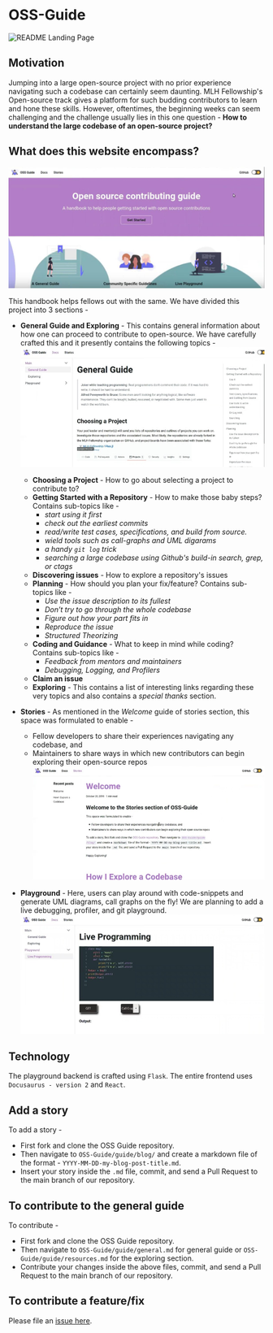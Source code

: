 # OSS-Guide

![README Landing Page](https://socialify.git.ci/MLH-Fellowship/OSS-Guide/image?description=1&descriptionEditable=A%20handbook%20to%20help%20people%20getting%20started%20with%20open%20source%20contributions&font=Raleway&issues=1&language=1&logo=https%3A%2F%2Fraw.githubusercontent.com%2FMLH-Fellowship%2FOSS-Guide%2Fmain%2Fguide%2Fstatic%2Fimg%2Flogo.svg&owner=1&pattern=Formal%20Invitation&pulls=1&stargazers=1&theme=Light)

## Motivation

Jumping into a large open-source project with no prior experience navigating such a codebase can certainly seem daunting. MLH Fellowship's Open-source track gives a platform for such budding contributors to learn and hone these skills. However, oftentimes, the beginning weeks can seem challenging and the challenge usually lies in this one question - **How to understand the large codebase of an open-source project?**

## What does this website encompass?

![homepage](images/main.jpg)

This handbook helps fellows out with the same. We have divided this project into 3 sections -

- **General Guide and Exploring** - This contains general information about how one can proceed to contribute to open-source. We have carefully crafted this and it presently contains the following topics -
  ![General Guide](images/generalguide.jpg)

  - **Choosing a Project** - How to go about selecting a project to contribute to?
  - **Getting Started with a Repository** - How to make those baby steps? Contains sub-topics like -
    - _start using it first_
    - _check out the earliest commits_
    - _read/write test cases, specifications, and build from source._
    - _wield tools such as call-graphs and UML digarams_
    - _a handy `git log` trick_
    - _searching a large codebase using Github's build-in search, grep, or ctags_
  - **Discovering issues** - How to explore a repository's issues
  - **Planning** - How should you plan your fix/feature? Contains sub-topics like -
    - _Use the issue description to its fullest_
    - _Don’t try to go through the whole codebase_
    - _Figure out how your part fits in_
    - _Reproduce the issue_
    - _Structured Theorizing_
  - **Coding and Guidance** - What to keep in mind while coding? Contains sub-topics like -
    - _Feedback from mentors and maintainers_
    - _Debugging, Logging, and Profilers_
  - **Claim an issue**
  - **Exploring** - This contains a list of interesting links regarding these very topics and also contains a _special thanks_ section.

- **Stories** - As mentioned in the _Welcome_ guide of stories section, this space was formulated to enable -

  - Fellow developers to share their experiences navigating any codebase, and
  - Maintainers to share ways in which new contributors can begin exploring their open-source repos
    ![stories](images/stories.jpg)

- **Playground** - Here, users can play around with code-snippets and generate UML diagrams, call graphs on the fly! We are planning to add a live debugging, profiler, and git playground.
  ![playground](images/liveprogramming.jpg)

## Technology

The playground backend is crafted using `Flask`. The entire frontend uses `Docusaurus - version 2` and `React`.

## Add a story

To add a story -

- First fork and clone the OSS Guide repository.
- Then navigate to `OSS-Guide/guide/blog/` and create a markdown file of the format - `YYYY-MM-DD-my-blog-post-title.md`.
- Insert your story inside the `.md` file, commit, and send a Pull Request to the main branch of our repository.

## To contribute to the general guide

To contribute -

- First fork and clone the OSS Guide repository.
- Then navigate to `OSS-Guide/guide/general.md` for general guide or `OSS-Guide/guide/resources.md` for the exploring section.
- Contribute your changes inside the above files, commit, and send a Pull Request to the main branch of our repository.

## To contribute a feature/fix

Please file an [issue here](https://github.com/MLH-Fellowship/OSS-Guide/issues).
